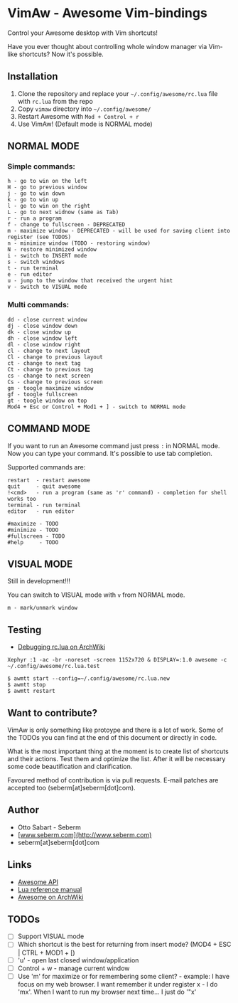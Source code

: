 VimAw - Awesome Vim-bindings
============================
Control your Awesome desktop with Vim shortcuts!

Have you ever thought about controlling whole window manager via Vim-like
shortcuts? Now it's possible.


Installation
------------
1. Clone the repository and replace your `~/.config/awesome/rc.lua` file with `rc.lua` from the repo
2. Copy `vimaw` directory into `~/.config/awesome/`
3. Restart Awesome with `Mod + Control + r`
4. Use VimAw! (Default mode is NORMAL mode)


NORMAL MODE
-----------
### Simple commands:
```
h - go to win on the left
H - go to previous window
j - go to win down
k - go to win up
l - go to win on the right
L - go to next widnow (same as Tab)
r - run a program
f - change to fullscreen - DEPRECATED
m - maximize window - DEPRECATED - will be used for saving client into register (see TODOS)
n - minimize window (TODO - restoring window)
N - restore minimized window
i - switch to INSERT mode
s - switch windows
t - run terminal
e - run editor
u - jump to the window that received the urgent hint
v - switch to VISUAL mode
```


### Multi commands:
```
dd - close current window
dj - close window down
dk - close window up
dh - close window left
dl - close window right
cl - change to next layout
Cl - change to previous layout
ct - change to next tag
Ct - change to previous tag
cs - change to next screen
Cs - change to previous screen
gm - toogle maximize window
gf - toogle fullscreen
gt - toogle window on top
Mod4 + Esc or Control + Mod1 + ] - switch to NORMAL mode
```

COMMAND MODE
------------
If you want to run an Awesome command just press `:` in NORMAL mode. Now you can type your command. It's possible to use tab completion.

Supported commands are:
```
restart  - restart awesome
quit     - quit awesome
!<cmd>   - run a program (same as 'r' command) - completion for shell works too
terminal - run terminal
editor   - run editor

#maximize - TODO
#minimize - TODO
#fullscreen - TODO
#help     - TODO
```

VISUAL MODE
------------
Still in development!!!

You can switch to VISUAL mode with `v` from NORMAL mode.
```
m - mark/unmark window
```


Testing
-------
* [Debugging rc.lua on ArchWiki](https://wiki.archlinux.org/index.php/awesome#Debugging_rc.lua)

```
Xephyr :1 -ac -br -noreset -screen 1152x720 & DISPLAY=:1.0 awesome -c ~/.config/awesome/rc.lua.test

$ awmtt start --config=~/.config/awesome/rc.lua.new
$ awmtt stop
$ awmtt restart
```


Want to contribute?
----------------
VimAw is only something like protoype and there is a lot of work. Some of the
TODOs you can find at the end of this document or directly in code.

What is the most important thing at the moment is to create list of shortcuts
and their actions. Test them and optimize the list. After it will be necessary
some code beautification and clarification.

Favoured method of contribution is via pull requests. E-mail patches are
accepted too (seberm[at]seberm[dot]com).


Author
------
* Otto Sabart - Seberm
* [www.seberm.com](http://www.seberm.com)
* seberm[at]seberm[dot]com


Links
-----
* [Awesome API](http://awesome.naquadah.org/doc/api/index.html)
* [Lua reference manual](http://www.lua.org/manual/5.1/manual.html)
* [Awesome on ArchWiki](https://wiki.archlinux.org/index.php/awesome)


TODOs
-----

- [ ] Support VISUAL mode
- [ ] Which shortcut is the best for returning from insert mode? (MOD4 + ESC | CTRL + MOD1 + [)
- [ ] 'u' - open last closed window/application
- [ ] Control + w - manage current window
- [ ] Use 'm' for maximize or for remembering some client? - example: I have focus on my web browser. I want remember it under register x - I do 'mx'. When I want to run my browser next time... I just do '"x'
```
